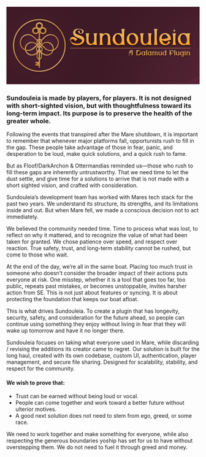 ![Banner Image](https://raw.githubusercontent.com/Sundouleia/repo/main/Images/Banner.png)
### Sundouleia is made by players, for players. It is not designed with short-sighted vision, but with thoughtfulness toward its long-term impact. Its purpose is to preserve the health of the greater whole.

Following the events that transpired after the Mare shutdown, it is important to remember that whenever major platforms fall, opportunists rush to fill in the gap. These people take advantage of those in fear, panic, and desperation to be loud, make quick solutions, and a quick rush to fame.

But as Floof/DarkArchon & Ottermandias reminded us—those who rush to fill these gaps are inherently untrustworthy. That we need time to let the dust settle, and give time for a solutions to arrive that is not made with a short sighted vision, and crafted with consideration.

Sundouleia’s development team has worked with Mares tech stack for the past two years. We understand its structure, its strengths, and its limitations inside and out. But when Mare fell, we made a conscious decision not to act immediately.

We believed the community needed time. Time to process what was lost, to reflect on why it mattered, and to recognize the value of what had been taken for granted. We chose patience over speed, and respect over reaction. True safety, trust, and long-term stability cannot be rushed, but come to those who wait.

At the end of the day, we’re all in the same boat. Placing too much trust in someone who doesn’t consider the broader impact of their actions puts everyone at risk. One misstep, whether it is a tool that goes too far, too public, repeats past mistakes, or becomes unstoppable, invites harsher action from SE. This is not just about features or syncing. It is about protecting the foundation that keeps our boat afloat.

This is what drives Sundouleia. To create a plugin that has longevity, security, safety, and consideration for the future ahead, so people can continue using something they enjoy without living in fear that they will wake up tomorrow and have it no longer there.

Sundouleia focuses on taking what everyone used in Mare, while discarding / revising the additions its creator came to regret. Our solution is built for the long haul, created with its own codebase, custom UI, authentication, player management, and secure file sharing. Designed for scalability, stability, and respect for the community.

#### We wish to prove that:
- Trust can be earned without being loud or vocal.
- People can come together and work toward a better future without ulterior motives.
- A good next solution does not need to stem from ego, greed, or some race.

We need to work together and make something for everyone, while also respecting the generous boundaries yoship has set for us to have without overstepping them. We do not need to fuel it through greed and money.
